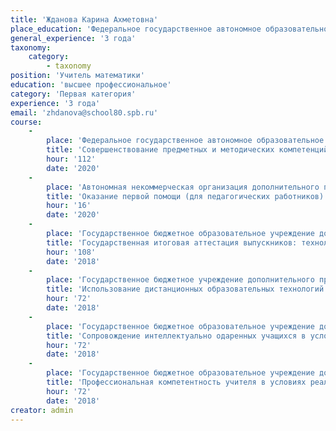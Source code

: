 ```yaml
---
title: 'Жданова Карина Ахметовна'
place_education: 'Федеральное государственное автономное образовательное учреждение высшего профессионального образования "Национальный исследовательский технологический университет "МИСиС"'
general_experience: '3 года'
taxonomy:
    category:
        - taxonomy
position: 'Учитель математики'
education: 'высшее профессиональное'
category: 'Первая категория'
experience: '3 года'
email: 'zhdanova@school80.spb.ru'
course: 
    -
        place: 'Федеральное государственное автономное образовательное учреждение дополнительного профессионального образования "Академия реализации государственной политики и профессионального развития работников образования Министерства просвещения Российской Федерации"'
        title: 'Совершенствование предметных и методических компетенций педагогических работников (в том числе в области формирования функциональной грамотности) в рамках реализации федерального проекта "Учитель будущего"'
        hour: '112'
        date: '2020'
    -
        place: 'Автономная некоммерческая организация дополнительного профессионального образования "Учебный центр "Педагогический альянс"'
        title: 'Оказание первой помощи (для педагогических работников)'
        hour: '16'
        date: '2020'
    -
        place: 'Государственное бюджетное образовательное учреждение дополнительного профессионального образования (повышения квалификации) специалистов Санкт-Петербургская академия постдипломного педагогического образования'
        title: 'Государственная итоговая аттестация выпускников: технологии подготовки (математика)'
        hour: '108'
        date: '2018'
    -
        place: 'Государственное бюджетное учреждение дополнительного профессионального образования «Санкт-Петербургский центр оценки качества образования и информационных технологий»'
        title: 'Использование дистанционных образовательных технологий при обучении детей с ограниченными возможностями здоровья'
        hour: '72'
        date: '2018'
    -
        place: 'Государственное бюджетное образовательное учреждение дополнительного педагогического профессионального образования Центр повышения квалификации специалистов Петроградского района Санкт-Петербурга "Информационно-методический центр"'
        title: 'Сопровождение интеллектуально одаренных учащихся в условиях ФГОС'
        hour: '72'
        date: '2018'
    -
        place: 'Государственное бюджетное образовательное учреждение дополнительного педагогического профессионального образования Центр повышения квалификации специалистов Петроградского района Санкт-Петербурга "Информационно-методический центр"'
        title: 'Профессиональная компетентность учителя в условиях реализации ФГОС'
        hour: '72'
        date: '2018'
creator: admin
---
```

